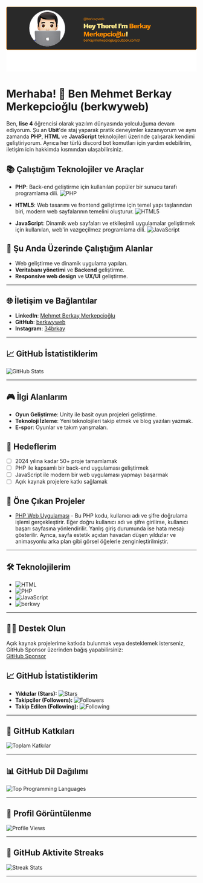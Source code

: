 ![Banner](https://github.com/berkwyweb/berkwyweb/blob/main/image.png)
# Merhaba! 👋 Ben **Mehmet Berkay Merkepcioğlu** (berkwyweb)

Ben, **lise 4** öğrencisi olarak yazılım dünyasında yolculuğuma devam ediyorum. Şu an **Ubit**'de staj yaparak pratik deneyimler kazanıyorum ve aynı zamanda **PHP**, **HTML** ve **JavaScript** teknolojileri üzerinde çalışarak kendimi geliştiriyorum. Ayrıca her türlü discord bot komutları için yardım edebilirim, iletişim icin hakkimda kısmından ulaşabilirsiniz.

## 📚 Çalıştığım Teknolojiler ve Araçlar

- **PHP**: Back-end geliştirme için kullanılan popüler bir sunucu tarafı programlama dili.
  <img src="https://img.icons8.com/color/48/000000/php.png" alt="PHP" width="30"/>

- **HTML5**: Web tasarımı ve frontend geliştirme için temel yapı taşlarından biri, modern web sayfalarının temelini oluşturur.
  <img src="https://img.icons8.com/color/48/000000/html-5.png" alt="HTML5" width="30"/>

- **JavaScript**: Dinamik web sayfaları ve etkileşimli uygulamalar geliştirmek için kullanılan, web'in vazgeçilmez programlama dili.
  <img src="https://img.icons8.com/color/48/000000/javascript.png" alt="JavaScript" width="30"/>

## 🎯 Şu Anda Üzerinde Çalıştığım Alanlar
- Web geliştirme ve dinamik uygulama yapıları.
- **Veritabanı yönetimi** ve **Backend** geliştirme.
- **Responsive web design** ve **UX/UI** geliştirme.

---

## 🌐 İletişim ve Bağlantılar
- **LinkedIn**: [Mehmet Berkay Merkepcioğlu](https://www.linkedin.com/in/mehmet-berkay-merkepcioğlu-2b7387328)
- **GitHub**: [berkwyweb](https://github.com/berkwyweb)
- **Instagram**: [34brkay](https://www.instagram.com/34brkay/)

---

## 📈 GitHub İstatistiklerim

![GitHub Stats](https://github-readme-stats.vercel.app/api?username=berkwyweb&show_icons=true&hide_title=true)

---
## 🎮 İlgi Alanlarım
- **Oyun Geliştirme**: Unity ile basit oyun projeleri geliştirme.
- **Teknoloji İzleme**: Yeni teknolojileri takip etmek ve blog yazıları yazmak.
- **E-spor**: Oyunlar ve takım yarışmaları.


## 🚀 Hedeflerim
- [ ] 2024 yılına kadar 50+ proje tamamlamak
- [ ] PHP ile kapsamlı bir back-end uygulaması geliştirmek
- [ ] JavaScript ile modern bir web uygulaması yapmayı başarmak
- [ ] Açık kaynak projelere katkı sağlamak

## 🎨 Öne Çıkan Projeler
- [PHP Web Uygulaması](https://github.com/berkwyweb/giris-basarili) - Bu PHP kodu, kullanıcı adı ve şifre doğrulama işlemi gerçekleştirir. Eğer doğru kullanıcı adı ve şifre girilirse, kullanıcı başarı sayfasına yönlendirilir. Yanlış giriş durumunda ise hata mesajı gösterilir. Ayrıca, sayfa estetik açıdan havadan düşen yıldızlar ve animasyonlu arka plan gibi görsel öğelerle zenginleştirilmiştir.

---

## 🛠️ Teknolojilerim

- ![HTML](https://img.shields.io/badge/HTML-E34F26?style=flat&logo=html5&logoColor=white)
- ![PHP](https://img.shields.io/badge/PHP-777BB4?style=flat&logo=php&logoColor=white)
- ![JavaScript](https://img.shields.io/badge/JavaScript-F7DF1E?style=flat&logo=javascript&logoColor=black)
 - ![berkwy](https://img.shields.io/static/v1?message=berkwyweb&color=b5bd36&label=&logo=html5&style=plastic)

---

## 🧑‍💻 Destek Olun
Açık kaynak projelerime katkıda bulunmak veya desteklemek isterseniz, GitHub Sponsor üzerinden bağış yapabilirsiniz:  
[GitHub Sponsor](https://github.com/sponsors/berkwyweb)

## 📈 GitHub İstatistiklerim

- **Yıldızlar (Stars):** ![Stars](https://img.shields.io/github/stars/berkwyweb?style=flat-square&logo=github)
- **Takipçiler (Followers):** ![Followers](https://img.shields.io/github/followers/berkwyweb?style=flat-square&logo=github)
- **Takip Edilen (Following):** ![Following](https://img.shields.io/github/following/berkwyweb?style=flat-square&logo=github)

---

## 📝 GitHub Katkıları

![Toplam Katkılar](https://github-readme-streak-stats.herokuapp.com/?user=berkwyweb&theme=dark)

---

## 📊 GitHub Dil Dağılımı

![Top Programming Languages](https://github-readme-stats.vercel.app/api/top-langs/?username=berkwyweb&layout=compact&theme=dark)

---

## 👀 Profil Görüntülenme

![Profile Views](https://komarev.com/ghpvc/?username=berkwyweb&label=Profile%20Views)

---

## 🚀 GitHub Aktivite Streaks

![Streak Stats](https://github-readme-streak-stats.herokuapp.com/?user=berkwyweb&theme=radical)

---
